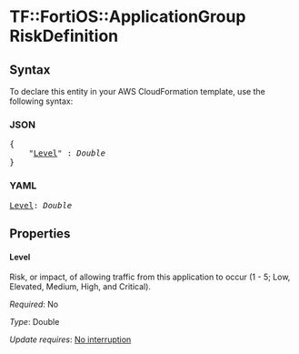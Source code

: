 # TF::FortiOS::ApplicationGroup RiskDefinition

## Syntax

To declare this entity in your AWS CloudFormation template, use the following syntax:

### JSON

<pre>
{
    "<a href="#level" title="Level">Level</a>" : <i>Double</i>
}
</pre>

### YAML

<pre>
<a href="#level" title="Level">Level</a>: <i>Double</i>
</pre>

## Properties

#### Level

Risk, or impact, of allowing traffic from this application to occur (1 - 5; Low, Elevated, Medium, High, and Critical).

_Required_: No

_Type_: Double

_Update requires_: [No interruption](https://docs.aws.amazon.com/AWSCloudFormation/latest/UserGuide/using-cfn-updating-stacks-update-behaviors.html#update-no-interrupt)

